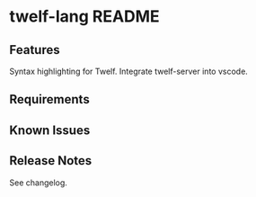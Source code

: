 # twelf-lang README

## Features

Syntax highlighting for Twelf.
Integrate twelf-server into vscode.

## Requirements

## Known Issues

## Release Notes

See changelog.
